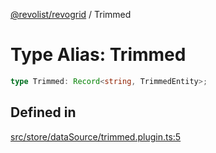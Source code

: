 [@revolist/revogrid](README.md) / Trimmed

# Type Alias: Trimmed

```ts
type Trimmed: Record<string, TrimmedEntity>;
```

## Defined in

[src/store/dataSource/trimmed.plugin.ts:5](https://github.com/revolist/revogrid/blob/f56bf50e3d2048c8d7f3081240be2216cdbe01d4/src/store/dataSource/trimmed.plugin.ts#L5)
